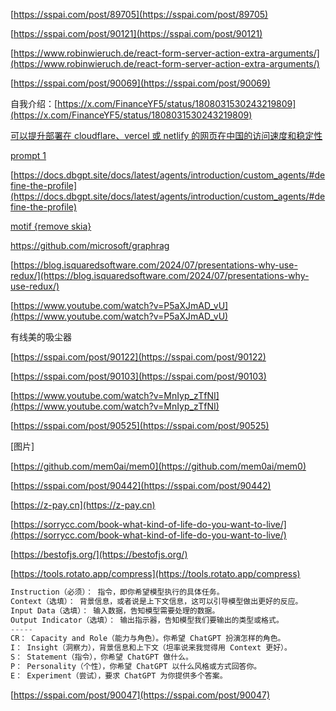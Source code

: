 [https://sspai.com/post/89705](https://sspai.com/post/89705)

[https://sspai.com/post/90121](https://sspai.com/post/90121)

[https://www.robinwieruch.de/react-form-server-action-extra-arguments/](https://www.robinwieruch.de/react-form-server-action-extra-arguments/)

[https://sspai.com/post/90069](https://sspai.com/post/90069)

自我介绍：[https://x.com/FinanceYF5/status/1808031530243219809](https://x.com/FinanceYF5/status/1808031530243219809)

[可以提升部署在 cloudflare、vercel 或 netlify 的网页在中国的访问速度和稳定性](https://x.com/evanlong_zh/status/1808323164721893503)

[prompt 1](https://k5ms77k0o1.feishu.cn/wiki/QH3Rwp37diiNwAkhEjbcCF04ndh)

[https://docs.dbgpt.site/docs/latest/agents/introduction/custom_agents/#define-the-profile](https://docs.dbgpt.site/docs/latest/agents/introduction/custom_agents/#define-the-profile)

[motif {remove skia}](https://mp.weixin.qq.com/s/S7aSJpSSz5F-UlVgXYNY8Q)

https://github.com/microsoft/graphrag

[https://blog.isquaredsoftware.com/2024/07/presentations-why-use-redux/](https://blog.isquaredsoftware.com/2024/07/presentations-why-use-redux/)

[https://www.youtube.com/watch?v=P5aXJmAD_vU](https://www.youtube.com/watch?v=P5aXJmAD_vU)

有线美的吸尘器

[https://sspai.com/post/90122](https://sspai.com/post/90122)

[https://sspai.com/post/90103](https://sspai.com/post/90103)

[https://www.youtube.com/watch?v=MnIyp_zTfNI](https://www.youtube.com/watch?v=MnIyp_zTfNI)

[https://sspai.com/post/90525](https://sspai.com/post/90525)

[图片]  
  
[https://github.com/mem0ai/mem0](https://github.com/mem0ai/mem0)

[https://sspai.com/post/90442](https://sspai.com/post/90442)

[https://z-pay.cn](https://z-pay.cn)

[https://sorrycc.com/book-what-kind-of-life-do-you-want-to-live/](https://sorrycc.com/book-what-kind-of-life-do-you-want-to-live/)

[https://bestofjs.org/](https://bestofjs.org/)

[https://tools.rotato.app/compress](https://tools.rotato.app/compress)

```TypeScript
Instruction（必须）： 指令，即你希望模型执行的具体任务。
Context（选填）： 背景信息，或者说是上下文信息，这可以引导模型做出更好的反应。
Input Data（选填）： 输入数据，告知模型需要处理的数据。
Output Indicator（选填）： 输出指示器，告知模型我们要输出的类型或格式。
-----
CR： Capacity and Role（能力与角色）。你希望 ChatGPT 扮演怎样的角色。
I： Insight（洞察力），背景信息和上下文（坦率说来我觉得用 Context 更好）。
S： Statement（指令），你希望 ChatGPT 做什么。
P： Personality（个性），你希望 ChatGPT 以什么风格或方式回答你。
E： Experiment（尝试），要求 ChatGPT 为你提供多个答案。
```

[https://sspai.com/post/90047](https://sspai.com/post/90047)